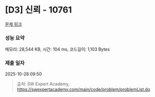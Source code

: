 # [D3] 신뢰 - 10761 

[문제 링크](https://swexpertacademy.com/main/code/problem/problemDetail.do?contestProbId=AXSVc1TqEAYDFAQT) 

### 성능 요약

메모리: 28,544 KB, 시간: 104 ms, 코드길이: 1,103 Bytes

### 제출 일자

2025-10-28 09:50



> 출처: SW Expert Academy, https://swexpertacademy.com/main/code/problem/problemList.do